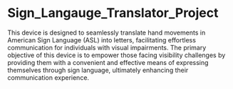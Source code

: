 # Sign_Langauge_Translator_Project
This device is designed to seamlessly translate hand movements in American Sign Language (ASL) into letters, facilitating effortless communication for individuals with visual impairments. The primary objective of this device is to empower those facing visibility challenges by providing them with a convenient and effective means of expressing themselves through sign language, ultimately enhancing their communication experience.
